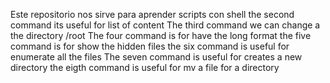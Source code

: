 Este repositorio nos sirve para aprender scripts con shell
the second command its useful for list of content 
The third command we can change a the directory /root
The four command is for have the long format 
the five command is for show the hidden files
the six command is useful for enumerate all the files
The seven command is useful for creates a new directory
the eigth command is useful for mv a file for a directory
